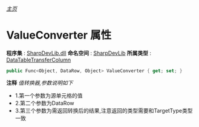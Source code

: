 ###### [主页](./Index.md "主页")
# ValueConverter 属性
**程序集** : [SharpDevLib.dll](./SharpDevLib.assembly.md "SharpDevLib.dll")
**命名空间** : [SharpDevLib](./SharpDevLib.namespace.md "SharpDevLib")
**所属类型** : [DataTableTransferColumn](./SharpDevLib.DataTableTransferColumn.md "DataTableTransferColumn")
``` csharp
public Func<Object, DataRow, Object> ValueConverter { get; set; }
```
**注释**
*值转换器,参数说明如下*
* 1.第一个参数为源单元格的值
* 2.第二个参数为DataRow
* 3.第三个参数为需返回转换后的结果,注意返回的类型需要和TargetType类型一致

